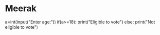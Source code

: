 # Meerak
a=int(input("Enter age:"))
if(a>=18):
      print("Eligible to vote")
else:
      print("Not eligible to vote")
